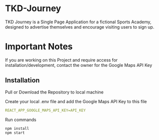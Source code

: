 # TKD-Journey

TKD Journey is a Single Page Application for a fictional Sports Academy, designed to advertise themselves and encourage visiting users to sign up.

# Important Notes

If you are working on this Project and require access for installation/development, contact the owner for the Google Maps API Key

## Installation

Pull or Download the Repository to local machine

Create your local .env file and add the Google Maps API Key to this file

```yaml
REACT_APP_GOOGLE_MAPS_API_KEY=API_KEY
```

Run commands

```bash
npm install
npm start
```
